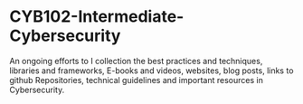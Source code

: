 # CYB102-Intermediate-Cybersecurity
An ongoing efforts to I collection the best practices and techniques, libraries and frameworks, E-books and videos, websites, blog posts, links to github Repositories, technical guidelines and important resources in Cybersecurity.
